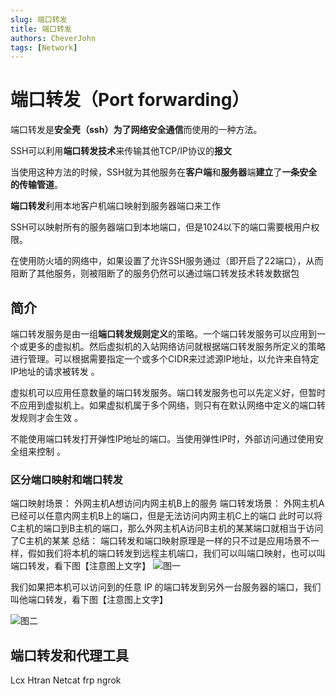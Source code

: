 ```yaml
---
slug: 端口转发
title: 端口转发
authors: CheverJohn
tags: [Network]
---
```

# 端口转发（Port forwarding）

端口转发是**安全壳（ssh）**为了**网络安全通信**而使用的一种方法。

SSH可以利用**端口转发技术**来传输其他TCP/IP协议的**报文**

当使用这种方法的时候，SSH就为其他服务在**客户端**和**服务器**端**建立**了**一条安全的传输管道**。

**端口转发**利用本地客户机端口映射到服务器端口来工作

SSH可以映射所有的服务器端口到本地端口，但是1024以下的端口需要根用户权限。

在使用防火墙的网络中，如果设置了允许SSH服务通过（即开启了22端口），从而阻断了其他服务，则被阻断了的服务仍然可以通过端口转发技术转发数据包



## 简介

端口转发服务是由一组**端口转发规则定义**的策略。一个端口转发服务可以应用到一个或更多的虚拟机。然后虚拟机的入站网络访问就根据端口转发服务所定义的策略进行管理。可以根据需要指定一个或多个CIDR来过滤源lP地址，以允许来自特定IP地址的请求被转发  。

虚拟机可以应用任意数量的端口转发服务。端口转发服务也可以先定义好，但暂时不应用到虚拟机上。如果虚拟机属于多个网络，则只有在默认网络中定义的端口转发规则才会生效  。

不能使用端口转发打开弹性lP地址的端口。当使用弹性IP时，外部访问通过使用安全组来控制 。





### 区分端口映射和端口转发

端口映射场景：
外网主机A想访问内网主机B上的服务
端口转发场景：
外网主机A已经可以任意内网主机B上的端口，但是无法访问内网主机C上的端口
此时可以将C主机的端口到B主机的端口，那么外网主机A访问B主机的某某端口就相当于访问了C主机的某某
总结：
端口转发和端口映射原理是一样的只不过是应用场景不一样，假如我们将本机的端口转发到远程主机端口，我们可以叫端口映射，也可以叫端口转发，看下图【注意图上文字】
![图一](https://i.loli.net/2020/07/09/UcHk2OKbQw5AgME.png)



我们如果把本机可以访问到的任意 IP
 的端口转发到另外一台服务器的端口，我们叫他端口转发，看下图【注意图上文字】

![图二](https://i.loli.net/2020/07/09/tM6jfwBHRCXPWgK.png)







## 端口转发和代理工具

 Lcx
 Htran
 Netcat
 frp
 ngrok



